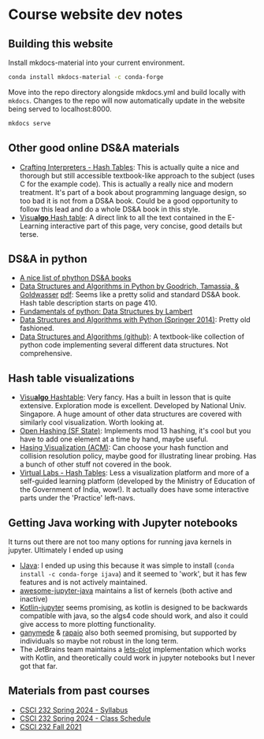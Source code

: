 
# Course website dev notes


## Building this website

Install mkdocs-material into your current environment.
```bash
conda install mkdocs-material -c conda-forge
```

Move into the repo directory alongside mkdocs.yml and build locally with `mkdocs`. 
Changes to the repo will now automatically update in the website being served
to localhost:8000. 
```bash
mkdocs serve
```

## Other good online DS&A materials

- [Crafting Interpreters - Hash Tables](https://craftinginterpreters.com/hash-tables.html): 
This is actually quite a nice and thorough but still accessible textbook-like approach to
the subject (uses C for the example code). This is actually a really nice and modern treatment.
It's part of a book about programming language design, so too bad it is not from a DS&A book.
Could be a good opportunity to follow this lead and do a whole DS&A book in this style.
- [Visu**algo** Hash table](https://visualgo.net/en/hashtable/print): A direct link to all the
text contained in the E-Learning interactive part of this page, very concise, good details but
terse. 

## DS&A in python
- [A nice list of phython DS&A books](https://pythonbooks.org/topical-books/algorithm-and-data-structure/)
- [Data Structures and Algorithms in Python by Goodrich, Tamassia, & Goldwasser](https://www.wiley.com/en-us/Data+Structures+and+Algorithms+in+Python%2C+1st+Edition-p-9781118290279) [pdf](https://nibmehub.com/opac-service/pdf/read/Data%20Structures%20and%20Algorithms%20in%20Python.pdf):
Seems like a pretty solid and standard DS&A book. Hash table description starts on page 410.
- [Fundamentals of python: Data Structures by Lambert](https://lambertk.academic.wlu.edu/files/publications/python/cs2pythonv2/TOC.pdf)
- [Data Structures and Algorithms with Python (Springer 2014)](https://kentdlee.github.io/CS2Plus/build/html/index.html):
Pretty old fashioned.
- [Data Structures and Algorithms (github)](https://github.com/shushrutsharma/Data-Structures-and-Algorithms-Python?tab=readme-ov-file):
A textbook-like collection of python code implementing several different data structures. Not comprehensive.

## Hash table visualizations

- [Visu**algo** Hashtable](https://visualgo.net/en/hashtable?slide=1): Very fancy. Has a built in lesson
that is quite extensive. Exploration mode is excellent. Developed by National Univ. Singapore. A huge
amount of other data structures are covered with similarly cool visualization. Worth looking at.
- [Open Hashing (SF State)](https://www.cs.usfca.edu/~galles/visualization/OpenHash.html): Implements
mod 13 hashing, it's cool but you have to add one element at a time by hand, maybe useful.
- [Hasing Visualization (ACM)](https://iswsa.acm.org/mphf/openDSAPerfectHashAnimation/perfectHashAV.html):
Can choose your hash function and collision resolution policy, maybe good for illustrating linear
probing. Has a bunch of other stuff not covered in the book.
- [Virtual Labs - Hash Tables](https://virtual-labs.github.io/exp-hashtables-iiith/index.html): Less
a visualization platform and more of a self-guided learning platform (developed by the Ministry of Education
of the Government of India, wow!). It actually does have some interactive parts under the 'Practice' left-navs.

## Getting Java working with Jupyter notebooks
It turns out there are not too many options for running java kernels in jupyter.
Ultimately I ended up using 

- [IJava](https://github.com/SpencerPark/IJava): I ended up using this because it was simple
to install (`conda install -c conda-forge ijava`) and it seemed to 'work', but it has few
features and is not actively maintained.
- [awesome-jupyter-java](https://github.com/jupyter-java/awesome-jupyter-java) maintains
a list of kernels (both active and inactive)
- [Kotlin-jupyter](https://github.com/Kotlin/kotlin-jupyter?tab=readme-ov-file#readme) seems
promising, as kotlin is designed to be backwards compatible with java, so the algs4 code should
work, and also it could give access to more plotting functionality.
- [ganymede](https://github.com/allen-ball/ganymede) & [rapaio](https://github.com/padreati/rapaio-jupyter-kernel/tree/main)
also both seemed promising, but supported by individuals so maybe not robust in the long term.
- The JetBrains team maintains a [lets-plot](https://github.com/JetBrains/lets-plot?tab=readme-ov-file)
implementation which works with Kotlin, and theoretically could work in jupyter notebooks
but I never got that far.

## Materials from past courses
- [CSCI 232 Spring 2024 - Syllabus](https://www.cs.montana.edu/pearsall/classes/spring2024/232/syllabus.html)
- [CSCI 232 Spring 2024 - Class Schedule](https://www.cs.montana.edu/pearsall/classes/spring2024/232/main.html)
- [CSCI 232 Fall 2021](https://scholarworks.umt.edu/cgi/viewcontent.cgi?article=13106&context=syllabi)

